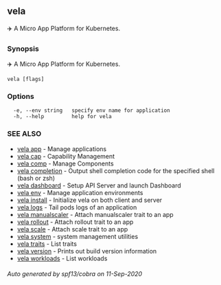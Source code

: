 ## vela

✈️  A Micro App Platform for Kubernetes.

### Synopsis

✈️  A Micro App Platform for Kubernetes.

```
vela [flags]
```

### Options

```
  -e, --env string   specify env name for application
  -h, --help         help for vela
```

### SEE ALSO

* [vela app](vela_app.md)	 - Manage applications
* [vela cap](vela_cap.md)	 - Capability Management
* [vela comp](vela_comp.md)	 - Manage Components
* [vela completion](vela_completion.md)	 - Output shell completion code for the specified shell (bash or zsh)
* [vela dashboard](vela_dashboard.md)	 - Setup API Server and launch Dashboard
* [vela env](vela_env.md)	 - Manage application environments
* [vela install](vela_install.md)	 - Initialize vela on both client and server
* [vela logs](vela_logs.md)	 - Tail pods logs of an application
* [vela manualscaler](vela_manualscaler.md)	 - Attach manualscaler trait to an app
* [vela rollout](vela_rollout.md)	 - Attach rollout trait to an app
* [vela scale](vela_scale.md)	 - Attach scale trait to an app
* [vela system](vela_system.md)	 - system management utilities
* [vela traits](vela_traits.md)	 - List traits
* [vela version](vela_version.md)	 - Prints out build version information
* [vela workloads](vela_workloads.md)	 - List workloads

###### Auto generated by spf13/cobra on 11-Sep-2020
